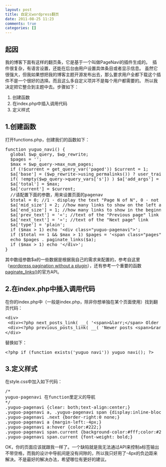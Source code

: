 ```yaml
---
layout: post
title: 自定义wordpress翻页
date: 2011-08-25 11:23
comments: true
categories: []
---
```

<h2>起因</h2>
我的博客下面有这样的翻页条，它是基于一个叫做PageNavi的插件生成的。
<img class="aligncenter size-full wp-image-864" title="pagenav_1" src="http://yuguo.us/files/2011/08/pagenav_1.png" alt=""   />
插件很复杂，有语言设置，还能在后台由用户设置具体条目或者显示信息。
 <a href="http://yuguo.us/files/2011/08/pagenav_2.png"><img class="aligncenter size-full wp-image-865" title="pagenav_2" src="http://yuguo.us/files/2011/08/pagenav_2.png" alt=""   /></a>虽然它很强大，但我如果想把我的博客主题开源发布出去，那么要求用户全都下载这个插件不是一个很好的选择。而且这么多自定义项并不是每个用户都需要的。 所以我决定把它整合到主题中去。步骤如下：
<ol>
	<li>创建函数</li>
	<li>在index.php中插入调用代码</li>
	<li>定义样式</li>
</ol>
<h2>1.创建函数</h2>
打开functions.php，创建我们的函数如下：
<pre>function yuguo_navi() {
  global $wp_query, $wp_rewrite;
  $pages = '';
  $max = $wp_query-&gt;max_num_pages;
  if (!$current = get_query_var('paged')) $current = 1;
  $a['base'] = ($wp_rewrite-&gt;using_permalinks()) ? user_trailingslashit( trailingslashit( remove_query_arg( 's', get_pagenum_link( 1 ) ) ) . 'page/%#%/', 'paged' ) : @add_query_arg('paged','%#%');
  if( !empty($wp_query-&gt;query_vars['s']) ) $a['add_args'] = array( 's' =&gt; get_query_var( 's' ) );
  $a['total'] = $max;
  $a['current'] = $current;
  //请配置下面的参数，用来设置页面的pagenav
  $total = 0; //1 - display the text "Page N of N", 0 - not display
  $a['mid_size'] = 2; //how many links to show on the left and right of the current
  $a['end_size'] = 1; //how many links to show in the beginning and end
  $a['prev_text'] = '«'; //text of the "Previous page" link
  $a['next_text'] = '»'; //text of the "Next page" link
  $a['type'] = 'plain';
  if ($max &gt; 1) echo '&lt;div class="yuguo-pagenavi"&gt;';
  if ($total == 1 &amp;&amp; $max &gt; 1) $pages = '&lt;span class="pages"&gt;Page ' . $current . ' of ' . $max . '&lt;/span&gt;'."\r\n";
  echo $pages . paginate_links($a);
  if ($max &gt; 1) echo '&lt;/div&gt;';
}</pre>
其中数组参数$a的一些数据是根据我自己的需求来配置的，参考自这里（<a href="http://dimox.net/wordpress-pagination-without-a-plugin-wp-pagenavi-alternative/">wordpress pagination without a plugin</a>），还有参考一个重要的函数<a href="http://codex.wordpress.org/Function_Reference/paginate_links">paginate_links()</a>的官方API。
<h2>2.在index.php中插入调用代码</h2>
在你的index.php中（一般是index.php，除非你想单独在某个页面使用）找到翻页代码：
<pre>&lt;div&gt;
 &lt;div&gt;&lt;?php next_posts_link( __( '&lt;span&gt;&amp;larr;&lt;/span&gt; Older posts', 'twentyten' ) ); ?&gt;&lt;/div&gt;
 &lt;div&gt;&lt;?php previous_posts_link( __( 'Newer posts &lt;span&gt;&amp;rarr;&lt;/span&gt;', 'twentyten' ) ); ?&gt;&lt;/div&gt;
&lt;/div&gt;</pre>
替换如下：
<pre>&lt;?php if (function_exists('yuguo_navi')) yuguo_navi(); ?&gt;</pre>
<h2>3.定义样式</h2>
在style.css中加入如下代码：
<pre>/*
yuguo-pagenavi 在function里定义的导航
*/
.yuguo-pagenavi {clear: both;text-align:center;}
.yuguo-pagenavi a, .yuguo-pagenavi span {display:inline-block;*display:inline;zoom:1;text-decoration: none;text-align:center;width:60px;color:#999;font-weight:bold;border-right:1px solid #bbb;}
.yuguo-pagenavi .next {border-right:0 none;}
.yuguo-pagenavi a {margin-left:-4px;}
.yuguo-pagenavi a:hover {color:#222;}
.yuguo-pagenavi span.current {background-color:#fff;color:#222;}
.yuguo-pagenavi span.current {font-weight: bold;}</pre>
OK，你的页面应该就跟我一样了。一个缺陷就是我无法通过API来控制a标签输出不带空格，而我的设计中导航间是没有间隙的，所以我只好用了-4px的负边距来解决。不是最好的解决办法，希望哪位有更好的建议。
